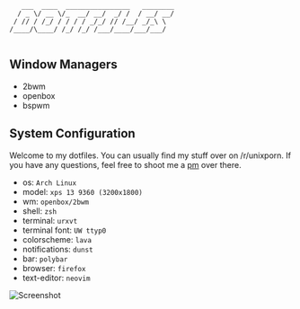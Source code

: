 ```
   ___  ____  ________________   ________
  / _ \/ __ \/_  __/ __/  _/ /  / __/ __/
 / // / /_/ / / / / _/_/ // /__/ _/_\ \  
/____/\____/ /_/ /_/ /___/____/___/___/  
                                                                                
```
## Window Managers

* 2bwm
* openbox
* bspwm

## System Configuration

Welcome to my dotfiles. You can usually find my stuff over on /r/unixporn. If you have any questions, feel free to shoot me a [pm](https://reddit.com/u/fatal_squash) over there. 

* os: `Arch Linux`
* model: `xps 13 9360 (3200x1800)`
* wm: `openbox/2bwm`
* shell: `zsh`
* terminal: `urxvt`
* terminal font: `UW ttyp0`
* colorscheme: `lava`
* notifications: `dunst`
* bar: `polybar`
* browser: `firefox`
* text-editor: `neovim`

![Screenshot](https://i.imgur.com/5xRtWrY.png)
